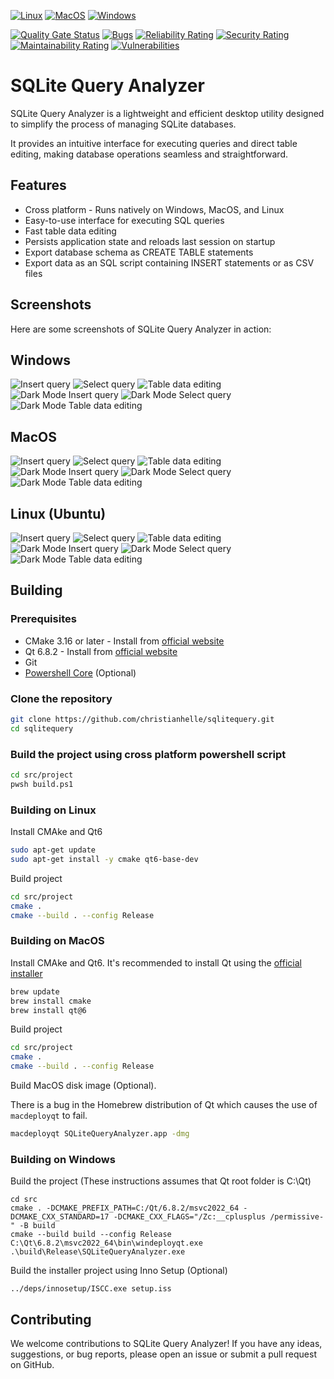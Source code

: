 [![Linux](https://github.com/christianhelle/sqlitequery/actions/workflows/linux.yml/badge.svg)](https://github.com/christianhelle/sqlitequery/actions/workflows/linux.yml)
[![MacOS](https://github.com/christianhelle/sqlitequery/actions/workflows/macos.yml/badge.svg)](https://github.com/christianhelle/sqlitequery/actions/workflows/macos.yml)
[![Windows](https://github.com/christianhelle/sqlitequery/actions/workflows/windows.yml/badge.svg)](https://github.com/christianhelle/sqlitequery/actions/workflows/windows.yml)

[![Quality Gate Status](https://sonarcloud.io/api/project_badges/measure?project=christianhelle_sqlitequery&metric=alert_status)](https://sonarcloud.io/summary/new_code?id=christianhelle_sqlitequery)
[![Bugs](https://sonarcloud.io/api/project_badges/measure?project=christianhelle_sqlitequery&metric=bugs)](https://sonarcloud.io/summary/new_code?id=christianhelle_sqlitequery)
[![Reliability Rating](https://sonarcloud.io/api/project_badges/measure?project=christianhelle_sqlitequery&metric=reliability_rating)](https://sonarcloud.io/summary/new_code?id=christianhelle_sqlitequery)
[![Security Rating](https://sonarcloud.io/api/project_badges/measure?project=christianhelle_sqlitequery&metric=security_rating)](https://sonarcloud.io/summary/new_code?id=christianhelle_sqlitequery)
[![Maintainability Rating](https://sonarcloud.io/api/project_badges/measure?project=christianhelle_sqlitequery&metric=sqale_rating)](https://sonarcloud.io/summary/new_code?id=christianhelle_sqlitequery)
[![Vulnerabilities](https://sonarcloud.io/api/project_badges/measure?project=christianhelle_sqlitequery&metric=vulnerabilities)](https://sonarcloud.io/summary/new_code?id=christianhelle_sqlitequery)

# SQLite Query Analyzer

SQLite Query Analyzer is a lightweight and efficient desktop utility designed
to simplify the process of managing SQLite databases.

It provides an intuitive interface for executing queries and direct table editing,
making database operations seamless and straightforward.

## Features

- Cross platform - Runs natively on Windows, MacOS, and Linux
- Easy-to-use interface for executing SQL queries
- Fast table data editing
- Persists application state and reloads last session on startup
- Export database schema as CREATE TABLE statements
- Export data as an SQL script containing INSERT statements or as CSV files

## Screenshots

Here are some screenshots of SQLite Query Analyzer in action:

## Windows

![Insert query](images/windows-query-insert.png)
![Select query](images/windows-query-select.png)
![Table data editing](images/windows-table-data.png)
![Dark Mode Insert query](images/windows-dark-query-insert.png)
![Dark Mode Select query](images/windows-dark-query-select.png)
![Dark Mode Table data editing](images/windows-dark-table-data.png)

## MacOS

![Insert query](images/mac-query-insert.png)
![Select query](images/mac-query-select.png)
![Table data editing](images/mac-table-data.png)
![Dark Mode Insert query](images/mac-dark-query-insert.png)
![Dark Mode Select query](images/mac-dark-query-select.png)
![Dark Mode Table data editing](images/mac-dark-table-data.png)

## Linux (Ubuntu)

![Insert query](images/linux-query-insert.png)
![Select query](images/linux-query-select.png)
![Table data editing](images/linux-table-data.png)
![Dark Mode Insert query](images/linux-dark-query-insert.png)
![Dark Mode Select query](images/linux-dark-query-select.png)
![Dark Mode Table data editing](images/linux-dark-table-data.png)

## Building

### Prerequisites

- CMake 3.16 or later - Install from [official website](https://cmake.org/download/)
- Qt 6.8.2 - Install from [official website](https://www.qt.io/download-qt-installer-oss)
- Git
- [Powershell Core](https://learn.microsoft.com/en-us/powershell/scripting/install/installing-powershell) (Optional)

### Clone the repository

```sh
git clone https://github.com/christianhelle/sqlitequery.git
cd sqlitequery
```

### Build the project using cross platform powershell script

```sh
cd src/project
pwsh build.ps1
```

### Building on Linux

Install CMAke and Qt6

```sh
sudo apt-get update
sudo apt-get install -y cmake qt6-base-dev
```

Build project

```sh
cd src/project
cmake .
cmake --build . --config Release
```

### Building on MacOS

Install CMAke and Qt6. It's recommended to install Qt using the [official installer](https://www.qt.io/download-qt-installer-oss)

```sh
brew update
brew install cmake
brew install qt@6
```

Build project

```sh
cd src/project
cmake .
cmake --build . --config Release
```

Build MacOS disk image (Optional). 

There is a bug in the Homebrew distribution of Qt which causes the use of `macdeployqt` to fail.

```sh
macdeployqt SQLiteQueryAnalyzer.app -dmg
```

### Building on Windows

Build the project (These instructions assumes that Qt root folder is C:\Qt)

```pwsh
cd src
cmake . -DCMAKE_PREFIX_PATH=C:/Qt/6.8.2/msvc2022_64 -DCMAKE_CXX_STANDARD=17 -DCMAKE_CXX_FLAGS="/Zc:__cplusplus /permissive-" -B build
cmake --build build --config Release
C:\Qt\6.8.2\msvc2022_64\bin\windeployqt.exe .\build\Release\SQLiteQueryAnalyzer.exe
```

Build the installer project using Inno Setup (Optional)

```pwsh
../deps/innosetup/ISCC.exe setup.iss
```

## Contributing

We welcome contributions to SQLite Query Analyzer!
If you have any ideas, suggestions, or bug reports,
please open an issue or submit a pull request on GitHub.
